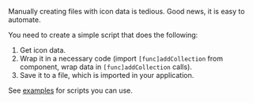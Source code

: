 Manually creating files with icon data is tedious. Good news, it is easy to automate.

You need to create a simple script that does the following:

1. Get icon data.
2. Wrap it in a necessary code (import `[func]addCollection` from component, wrap data in `[func]addCollection` calls).
3. Save it to a file, which is imported in your application.

See [examples](./examples/index.md) for scripts you can use.
